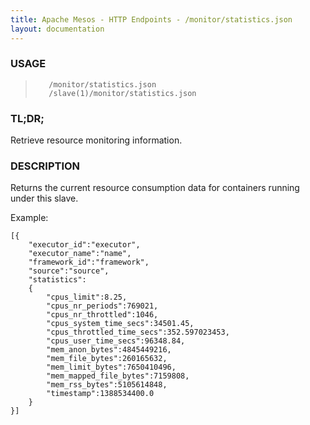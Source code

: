 ```yaml
---
title: Apache Mesos - HTTP Endpoints - /monitor/statistics.json
layout: documentation
---
```

<!--- This is an automatically generated file. DO NOT EDIT! --->

### USAGE ###
>        /monitor/statistics.json
>        /slave(1)/monitor/statistics.json

### TL;DR; ###
Retrieve resource monitoring information.

### DESCRIPTION ###
Returns the current resource consumption data for containers
running under this slave.

Example:

```
[{
    "executor_id":"executor",
    "executor_name":"name",
    "framework_id":"framework",
    "source":"source",
    "statistics":
    {
        "cpus_limit":8.25,
        "cpus_nr_periods":769021,
        "cpus_nr_throttled":1046,
        "cpus_system_time_secs":34501.45,
        "cpus_throttled_time_secs":352.597023453,
        "cpus_user_time_secs":96348.84,
        "mem_anon_bytes":4845449216,
        "mem_file_bytes":260165632,
        "mem_limit_bytes":7650410496,
        "mem_mapped_file_bytes":7159808,
        "mem_rss_bytes":5105614848,
        "timestamp":1388534400.0
    }
}]
```